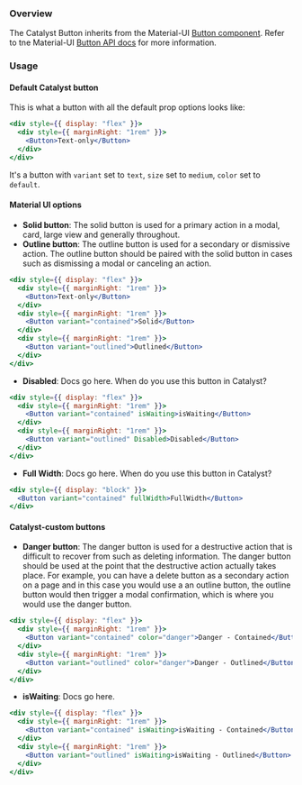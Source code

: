 ### Overview

The Catalyst Button inherits from the Material-UI [Button component](https://material-ui.com/components/buttons/). Refer to tne Material-UI [Button API docs](https://material-ui.com/api/button/) for more information. 

### Usage


#### Default Catalyst button

This is what a button with all the default prop options looks like:

```jsx
<div style={{ display: "flex" }}>
  <div style={{ marginRight: "1rem" }}>
    <Button>Text-only</Button>
  </div>
</div>
```

It's a button with `variant` set to `text`, `size` set to `medium`, `color` set to `default`.

#### Material UI options

- **Solid button**: The solid button is used for a primary action in a modal, card, large view and generally throughout.
- **Outline button**: The outline button is used for a secondary or dismissive action. The outline button should be paired with the solid button in cases such as dismissing a modal or canceling an action.

```jsx
<div style={{ display: "flex" }}>
  <div style={{ marginRight: "1rem" }}>
    <Button>Text-only</Button>
  </div>
  <div style={{ marginRight: "1rem" }}>
    <Button variant="contained">Solid</Button>
  </div>
  <div style={{ marginRight: "1rem" }}>
    <Button variant="outlined">Outlined</Button>
  </div>
</div>
```

- **Disabled**: Docs go here. When do you use this button in Catalyst?

```jsx
<div style={{ display: "flex" }}>
  <div style={{ marginRight: "1rem" }}>
    <Button variant="contained" isWaiting>isWaiting</Button>
  </div>
  <div style={{ marginRight: "1rem" }}>
    <Button variant="outlined" Disabled>Disabled</Button>
  </div>
</div>
```

- **Full Width**: Docs go here. When do you use this button in Catalyst?

```jsx
<div style={{ display: "block" }}>
  <Button variant="contained" fullWidth>FullWidth</Button>
</div>
```

#### Catalyst-custom buttons

- **Danger button**: The danger button is used for a destructive action that is difficult to recover from such as deleting information. The danger button should be used at the point that the destructive action actually takes place. For example, you can have a delete button as a secondary action on a page and in this case you would use a an outline button, the outline button would then trigger a modal confirmation, which is where you would use the danger button.

```jsx
<div style={{ display: "flex" }}>
  <div style={{ marginRight: "1rem" }}>
    <Button variant="contained" color="danger">Danger - Contained</Button>
  </div>
  <div style={{ marginRight: "1rem" }}>
    <Button variant="outlined" color="danger">Danger - Outlined</Button>
  </div>
</div>
```

- **isWaiting**: Docs go here.

```jsx
<div style={{ display: "flex" }}>
  <div style={{ marginRight: "1rem" }}>
    <Button variant="contained" isWaiting>isWaiting - Contained</Button>
  </div>
  <div style={{ marginRight: "1rem" }}>
    <Button variant="outlined" isWaiting>isWaiting - Outlined</Button>
  </div>
</div>
```

